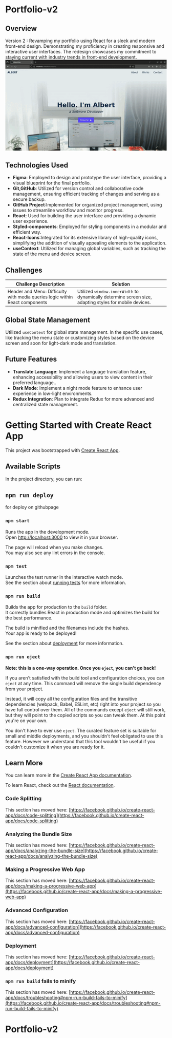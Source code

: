 
# Portfolio-v2

## Overview

Version 2 : Revamping my portfolio using React for a sleek and modern front-end design. Demonstrating my proficiency in creating responsive and interactive user interfaces. The redesign showcases my commitment to staying current with industry trends in front-end development.
![Screen cast gif](https://github.com/Albert4940/Portfolio-v2/blob/main/public/images/screenGif.gif)

## Technologies Used

- **Figma**: Employed to design and prototype the user interface, providing a visual blueprint for the final portfolio.
- **Git,GitHub**: Utilized for version control and collaborative code management, ensuring efficient tracking of changes and serving as a secure backup.
- **GitHub Project**:Implemented for organized project management, using issues to streamline workflow and monitor progress.
- **React**: Used for building the user interface and providing a dynamic user experience.
- **Styled-components**: Employed for styling components in a modular and efficient way.
- **React-Icons**:Integrated for its extensive library of high-quality icons, simplifying the addition of visually appealing elements to the application.
- **useContext**: Utilized for managing global variables, such as tracking the state of the menu and device screen.

## Challenges

| Challenge Description                         | Solution                                                                                         |
|-----------------------------------------------|--------------------------------------------------------------------------------------------------|
| Header and Menu: Difficulty with media queries logic within React components| Utilized `window.innerWidth` to dynamically determine screen size, adapting styles for mobile devices. |

## Global State Management

Utilized `useContext` for global state management. In the specific use cases, like tracking the menu state or customizing styles based on the device screen and soon for light-dark mode and translation.

## Future Features

- **Translate Language**: Implement a language translation feature, enhancing accessibility and allowing users to view content in their preferred language..
- **Dark Mode**: Implement a night mode feature to enhance user experience in low-light environments.
- **Redux Integration**: Plan to integrate Redux for more advanced and centralized state management.

# Getting Started with Create React App

This project was bootstrapped with [Create React App](https://github.com/facebook/create-react-app).

## Available Scripts

In the project directory, you can run:
## `npm run deploy`
for deploy on githubpage

### `npm start`

Runs the app in the development mode.\
Open [http://localhost:3000](http://localhost:3000) to view it in your browser.

The page will reload when you make changes.\
You may also see any lint errors in the console.

### `npm test`

Launches the test runner in the interactive watch mode.\
See the section about [running tests](https://facebook.github.io/create-react-app/docs/running-tests) for more information.

### `npm run build`

Builds the app for production to the `build` folder.\
It correctly bundles React in production mode and optimizes the build for the best performance.

The build is minified and the filenames include the hashes.\
Your app is ready to be deployed!

See the section about [deployment](https://facebook.github.io/create-react-app/docs/deployment) for more information.

### `npm run eject`

**Note: this is a one-way operation. Once you `eject`, you can't go back!**

If you aren't satisfied with the build tool and configuration choices, you can `eject` at any time. This command will remove the single build dependency from your project.

Instead, it will copy all the configuration files and the transitive dependencies (webpack, Babel, ESLint, etc) right into your project so you have full control over them. All of the commands except `eject` will still work, but they will point to the copied scripts so you can tweak them. At this point you're on your own.

You don't have to ever use `eject`. The curated feature set is suitable for small and middle deployments, and you shouldn't feel obligated to use this feature. However we understand that this tool wouldn't be useful if you couldn't customize it when you are ready for it.

## Learn More

You can learn more in the [Create React App documentation](https://facebook.github.io/create-react-app/docs/getting-started).

To learn React, check out the [React documentation](https://reactjs.org/).

### Code Splitting

This section has moved here: [https://facebook.github.io/create-react-app/docs/code-splitting](https://facebook.github.io/create-react-app/docs/code-splitting)

### Analyzing the Bundle Size

This section has moved here: [https://facebook.github.io/create-react-app/docs/analyzing-the-bundle-size](https://facebook.github.io/create-react-app/docs/analyzing-the-bundle-size)

### Making a Progressive Web App

This section has moved here: [https://facebook.github.io/create-react-app/docs/making-a-progressive-web-app](https://facebook.github.io/create-react-app/docs/making-a-progressive-web-app)

### Advanced Configuration

This section has moved here: [https://facebook.github.io/create-react-app/docs/advanced-configuration](https://facebook.github.io/create-react-app/docs/advanced-configuration)

### Deployment

This section has moved here: [https://facebook.github.io/create-react-app/docs/deployment](https://facebook.github.io/create-react-app/docs/deployment)

### `npm run build` fails to minify

This section has moved here: [https://facebook.github.io/create-react-app/docs/troubleshooting#npm-run-build-fails-to-minify](https://facebook.github.io/create-react-app/docs/troubleshooting#npm-run-build-fails-to-minify)
# Portfolio-v2
